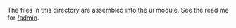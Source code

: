 The files in this directory are assembled into the ui module. See the read me for [/admin](https://github.com/chrisGoad/prototypejungle/tree/master/admin).